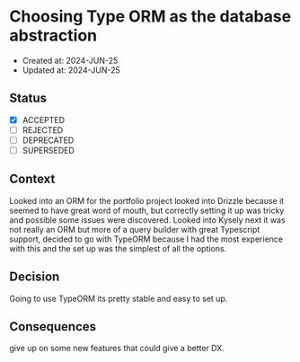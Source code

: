 # Choosing Type ORM as the database abstraction

- Created at: 2024-JUN-25
- Updated at: 2024-JUN-25

## Status

- [X] ACCEPTED
- [ ] REJECTED
- [ ] DEPRECATED
- [ ] SUPERSEDED

## Context

Looked into an ORM for the portfolio project looked into Drizzle because it seemed to have great word of mouth,
but correctly setting it up was tricky and possible some issues were discovered. Looked into Kysely next it was not
really an ORM but more of a query builder with great Typescript support, decided to go with TypeORM because I had the
most experience with this and the set up was the simplest of all the options.

## Decision

Going to use TypeORM its pretty stable and easy to set up.

## Consequences

give up on some new features that could give a better DX.
